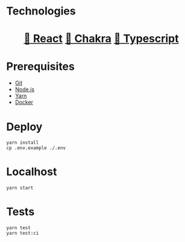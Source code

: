 # **Technologies**

<div align="center">

# [🔗 React](https://pt-br.reactjs.org/) [🔗 Chakra](https://chakra-ui.com/) [🔗 Typescript](https://www.typescriptlang.org/)

</div>

# **Prerequisites**

- [Git](https://git-scm.com)
- [Node.js](https://nodejs.org/en/)
- [Yarn](https://yarnpkg.com/getting-started)
- [Docker](https://www.docker.com/get-started)

# **Deploy**

```
yarn install
cp .env.example ./.env
```

# **Localhost**

```
yarn start
```

# **Tests**

```
yarn test
yarn test:ci
```
